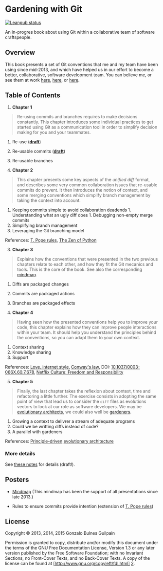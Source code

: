 Gardening with Git
==================

[![Leanpub status](https://img.shields.io/badge/leanpub-sealth%20mode-lightgrey.svg)][book]

An in-progres book about using Git within a collaborative team of software craftspeople.

  [book]: https://leanpub.com/gardening_with_git

Overview
--------

This book presents a set of Git conventions that me and my team have been using since mid-2013, and which have helped us in our effort to become a better, collaborative, software development team. You can believe me, or see them at work [here][demo_network], [here][demo_commits], or [here][demo_pull_requests].

  [demo_network]: https://github.com/gonzalo-bulnes/dredd-rack/network
  [demo_commits]: https://github.com/gonzalo-bulnes/kata-toy_robot_simulator/commits/master
  [demo_pull_requests]: https://github.com/gonzalo-bulnes/simple_token_authentication/pull/124

Table of Contents
-----------------

1. **Chapter 1**

  > Re-using commits and branches requires to make decisions constantly. This chapter introduces some individual practices to get started using Git as a communication tool in order to simplify decision making for you and your teammates.

  1. Re-use (**[draft](manuscript/chapter_1.md#re-use)**)
  1. Re-usable commits (**[draft](manuscript/chapter_1.md#re-usable-commits)**)
  1. Re-usable branches


2. **Chapter 2**

  > This chapter presents some key aspects of the _unified diff_ format, and describes some very common collaboration issues that re-usable commits do prevent. It then introduces the notion of context, and some merging conventions which simplify branch management by taking the context into account.

  1. Keeping commits simple to avoid collaboration deadends
    1. Understanding what an ugly diff does
    1. Debugging non-empty merge commits
  1. Simplifying branch management
  1. Leveraging the Git branching model

  References: [T. Pope rules][tpope], [The Zen of Python][zen]

3. **Chapter 3**

  > Explains how the conventions that were presented in the two previous chapters relate to each other, and how they fit the Git mecanics and tools. This is the core of the book. See also the corresponding [mindmap][mindmap].

  1. Diffs are packaged changes
  1. Commits are packaged actions
  1. Branches are packaged effects

4. **Chapter 4**

  > Having seen how the presented conventions help you to improve your code, this chapter explains how they can improve people interactions within your team. It should help you understand the principles behind the conventions, so you can adapt them to your own context.

  1. Context sharing
  1. Knowledge sharing
  1. Support

  References: [Love, internet style][love], [Conway's law][conway], DOI: [10.1037/0003-066X.60.7.678][flourish], [Netflix Culture: Freedom and Responsibility][netflix]

5. **Chapter 5**

  > Finally, the last chapter takes the reflexion about context, time and refactoring a little further. The exercise consists in adopting the same point of view that lead us to consider the `diff` files as evolutions vectors to look at our role as software developers. We may be [evolutionary architects][ea], we could also well be [gardeners][book].

  1. Growing a context to delivrer a stream of adequate programs
  1. Could we be writting diffs instead of code?
  1. A parallel with gardeners

  References: [Principle-driven][ea] [evolutionary architecture][uservices]

  [conway]: http://www.thoughtworks.com/insights/blog/demystifying-conways-law
  [uservices]: http://samnewman.io/books/building_microservices
  [love]: https://www.youtube.com/watch?v=Xe1TZaElTAs
  [zen]: http://legacy.python.org/dev/peps/pep-0020
  [flourish]: http://psycnet.apa.org/?&fa=main.doiLanding&doi=10.1037/0003-066X.60.7.678
  [netflix]: http://www.slideshare.net/reed2001/culture-1798664
  [ea]: http://softwarearchitecturecon.com/sa2015/public/schedule/detail/39990

  ### More details

  See [these notes](drafts/table_of_contents.md) for details (draft!).

Posters
-------

- [Mindmap][mindmap] (This mindmap has been the support of all presentations since late 2013.)
- Rules to ensure commits provide intention (extension of [T. Pope rules][tpope])

  [tpope]: http://tbaggery.com/2008/04/19/a-note-about-git-commit-messages.html
  [mindmap]: src/mindmap.svg

License
-------

Copyright &copy; 2013, 2014, 2015 Gonzalo Bulnes Guilpain

Permission is granted to copy, distribute and/or modify this document under the terms
of the GNU Free Documentation License, Version 1.3 or any later version published by
the Free Software Foundation; with no Invariant Sections, no Front-Cover Texts, and
no Back-Cover Texts. A copy of the license can be found at
[http://www.gnu.org/copyleft/fdl.html] [2].

  [2]: http://www.gnu.org/copyleft/fdl.html
